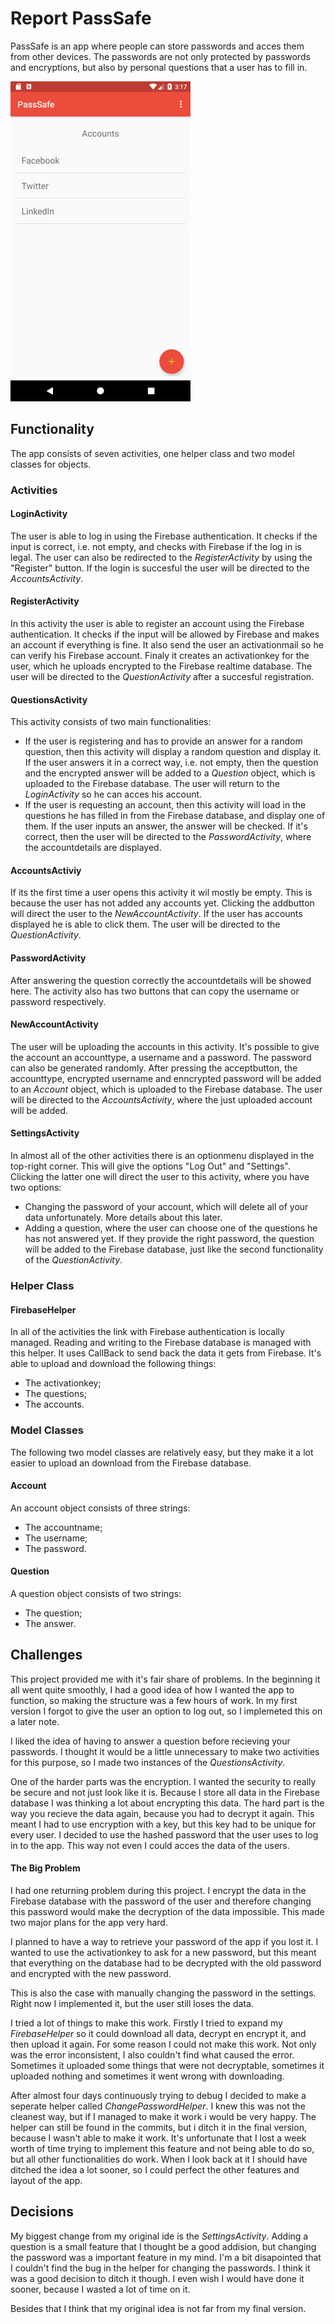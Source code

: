 # Report PassSafe
PassSafe is an app where people can store passwords and acces them from other devices. The passwords are not only protected by passwords and encryptions, but also by personal questions that a user has to fill in.

<img src="https://github.com/JaccovanWijk/PassSafe/blob/master/doc/AccountsActivity.png" width="288" height="512" > 

## Functionality
The app consists of seven activities, one helper class and two model classes for objects.
### Activities
#### LoginActivity
The user is able to log in using the Firebase authentication. It checks if the input is correct, i.e. not empty, and checks with Firebase if the log in is legal. The user can also be redirected to the *RegisterActivity* by using the "Register" button. If the login is succesful the user will be directed to the *AccountsActivity*. 
#### RegisterActivity
In this activity the user is able to register an account using the Firebase authentication. It checks if the input will be allowed by Firebase and makes an account if everything is fine. It also send the user an activationmail so he can verify his Firebase account. Finaly it creates an activationkey for the user, which he uploads encrypted to the Firebase realtime database. The user will be directed to the *QuestionActivity* after a succesful registration. 
#### QuestionsActivity
This activity consists of two main functionalities:
* If the user is registering and has to provide an answer for a random question, then this activity will display a random question and display it. If the user answers it in a correct way, i.e. not empty, then the question and the encrypted answer will be added to a *Question* object, which is uploaded to the Firebase database. The user will return to the *LoginActivity* so he can acces his account.
* If the user is requesting an account, then this activity will load in the questions he has filled in from the Firebase database, and display one of them. If the user inputs an answer, the answer will be checked. If it's correct, then the user will be directed to the *PasswordActivity*, where the accountdetails are displayed.
#### AccountsActiviy
If its the first time a user opens this activity it wil mostly be empty. This is because the user has not added any accounts yet. Clicking the addbutton will direct the user to the *NewAccountActivity*. If the user has accounts displayed he is able to click them. The user will be directed to the *QuestionActivity*.
#### PasswordActivity
After answering the question correctly the accountdetails will be showed here. The activity also has two buttons that can copy the username or password respectively. 
#### NewAccountActivity
The user will be uploading the accounts in this activity. It's possible to give the account an accounttype, a username and a password. The password can also be generated randomly. After pressing the acceptbutton, the accounttype, encrypted username and enncrypted password will be added to an *Account* object, which is uploaded to the Firebase database. The user will be directed to the *AccountsActivity*, where the just uploaded account will be added. 
#### SettingsActivity
In almost all of the other activities there is an optionmenu displayed in the top-right corner. This will give the options "Log Out" and "Settings". Clicking the latter one will direct the user to this activity, where you have two options:
* Changing the password of your account, which will delete all of your data unfortunately. More details about this later.
* Adding a question, where the user can choose one of the questions he has not answered yet. If they provide the right password, the question will be added to the Firebase database, just like the second functionality of the *QuestionActivity*. 
### Helper Class
#### FirebaseHelper
In all of the activities the link with Firebase authentication is locally managed. Reading and writing to the Firebase database is managed with this helper. It uses CallBack to send back the data it gets from Firebase. It's able to upload and download the following things:
* The activationkey;
* The questions;
* The accounts.
### Model Classes
The following two model classes are relatively easy, but they make it a lot easier to upload an download from the Firebase database.
#### Account
An account object consists of three strings:
* The accountname;
* The username;
* The password.
#### Question
A question object consists of two strings:
* The question;
* The answer.
## Challenges
This project provided me with it's fair share of problems. In the beginning it all went quite smoothly, I had a good idea of how I wanted the app to function, so making the structure was a few hours of work. In my first version I forgot to give the user an option to log out, so I implemeted this on a later note. 

I liked the idea of having to answer a question before recieving your passwords. I thought it would be a little unnecessary to make two activities for this purpose, so I made two instances of the *QuestionsActivity*. 

One of the harder parts was the encryption. I wanted the security to really be secure and not just look like it is. Because I store all data in the Firebase database I was thinking a lot about encrypting this data. The hard part is the way you recieve the data again, because you had to decrypt it again. This meant I had to use encryption with a key, but this key had to be unique for every user. I decided to use the hashed password that the user uses to log in to the app. This way not even I could acces the data of the users.


#### The Big Problem
I had one returning problem during this project. I encrypt the data in the Firebase database with the password of the user and therefore changing this password would make the decryption of the data impossible. This made two major plans for the app very hard. 

I planned to have a way to retrieve your password of the app if you lost it. I wanted to use the activationkey to ask for a new password, but this meant that everything on the database had to be decrypted with the old password and encrypted with the new password. 

This is also the case with manually changing the password in the settings. Right now I implemented it, but the user still loses the data.

I tried a lot of things to make this work. Firstly I tried to expand my *FirebaseHelper* so it could download all data, decrypt en encrypt it, and then upload it again. For some reason I could not make this work. Not only was the error inconsistent, I also couldn't find what caused the error. Sometimes it uploaded some things that were not decryptable, sometimes it uploaded nothing and sometimes it went wrong with downloading. 

After almost four days continuously trying to debug I decided to make a seperate helper called *ChangePasswordHelper*. I knew this was not the cleanest way, but if I managed to make it work i would be very happy. The helper can still be found in the commits, but i ditch it in the final version, because I wasn't able to make it work. It's unfortunate that I lost a week worth of time trying to implement this feature and not being able to do so, but all other functionalities do work. When I look back at it I should have ditched the idea a lot sooner, so I could perfect the other features and layout of the app.
## Decisions
My biggest change from my original ide is the *SettingsActivity*. Adding a question is a small feature that I thought be a good addision, but changing the password was a important feature in my mind. I'm a bit disapointed that I couldn't find the bug in the helper for changing the passwords. I think it was a good decision to ditch it though. I even wish I would have done it sooner, because I wasted a lot of time on it. 

Besides that I think that my original idea is not far from my final version. 
